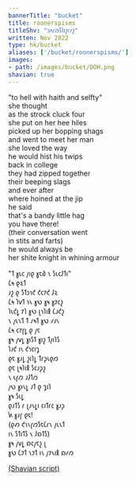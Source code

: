 ```yaml
---
bannerTitle: "bucket"
title: roonerspisms
titleShv: "𐑮𐑵𐑩𐑼𐑕𐑐𐑦𐑟𐑩𐑥𐑟"
written: Nov 2022
type: hk/bucket
aliases: ['/bucket/roonerspisms/']
images:
- path: /images/bucket/DOH.png
shavian: true
---
```


<div class="latin">

"to hell with haith and selfty"  
she thought  
as the strock cluck four  
she put on her hee hiles  
picked up her bopping shags  
and went to meet her man  
she loved the way  
he would hist his twips  
back in college  
they had zipped together  
their beeping slags  
and ever after  
where hoined at the jip  
he said   
that's a bandy little hag  
you have there!  
(their conversation went    
in stits and farts)  
he would always be  
her shite knight in whining armour  

</div>

<div class="shavian">

"𐑑 𐑣𐑧𐑤 𐑢𐑦𐑞 𐑣𐑱𐑔 𐑯 𐑕𐑧𐑤𐑓𐑑𐑦"  
𐑖𐑰 𐑞𐑷𐑑  
𐑨𐑟 𐑞 𐑕𐑑𐑮𐑪𐑒 𐑒𐑤𐑳𐑒 𐑓𐑷  
𐑖𐑰 𐑐𐑫𐑑 𐑪𐑯 𐑣𐑻 𐑣𐑰 𐑣𐑲𐑤𐑟  
𐑐𐑧𐑒𐑛 𐑳𐑐 𐑣𐑻 𐑚𐑪𐑐𐑦𐑙 𐑖𐑨𐑒𐑟  
𐑯 𐑢𐑧𐑯𐑑 𐑑 𐑥𐑰𐑑 𐑣𐑻 𐑥𐑨𐑯  
𐑖𐑰 𐑤𐑳𐑝𐑛 𐑞 𐑢𐑱  
𐑣𐑰 𐑢𐑫𐑛 𐑣𐑦𐑕𐑑 𐑣𐑦𐑟 𐑑𐑢𐑦𐑐𐑕  
𐑐𐑨𐑒 𐑦𐑯 𐑒𐑪𐑤𐑦𐑡  
𐑞𐑱 𐑣𐑨𐑛 𐑟𐑦𐑐𐑛 𐑑𐑩𐑜𐑧𐑞𐑼  
𐑞𐑱 𐑚𐑰𐑐𐑦𐑙 𐑕𐑤𐑨𐑜𐑟  
𐑯 𐑧𐑝𐑼 𐑨𐑓𐑑𐑼  
𐑢𐑻 𐑣𐑶𐑯𐑛 𐑨𐑑 𐑞 𐑡𐑦𐑐  
𐑣𐑰 𐑕𐑧𐑛  
𐑞𐑨𐑑𐑕 𐑩 𐑚𐑨𐑯𐑛𐑦 𐑤𐑦𐑑𐑩𐑤 𐑣𐑨𐑜  
𐑿 𐑣𐑨𐑝 𐑞𐑱!  
(𐑞𐑺 𐑒𐑪𐑯𐑝𐑼𐑕𐑱𐑖𐑩𐑯 𐑢𐑧𐑯𐑑  
𐑦𐑯 𐑕𐑑𐑦𐑑𐑕 𐑯 𐑓𐑸𐑑𐑕)  
𐑣𐑰 𐑢𐑫𐑛 𐑸𐑤𐑢𐑱𐑟 𐑚  
𐑣𐑻 𐑖𐑲𐑑 𐑯𐑲𐑑 𐑦𐑯 𐑢𐑲𐑯𐑦𐑙 𐑸𐑥𐑼

[(Shavian script)](/shavian/intro)

</div>
